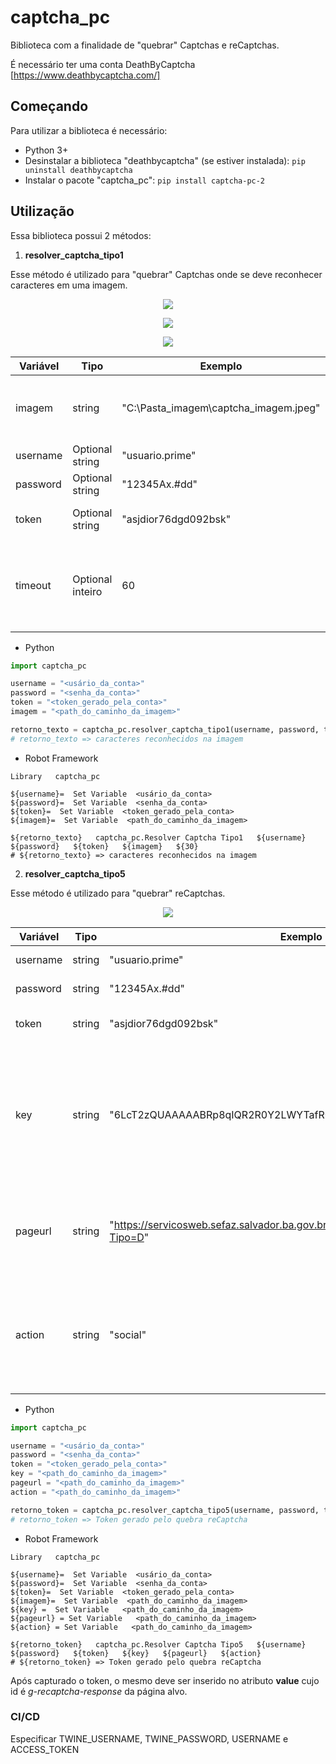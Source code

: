 # captcha_pc

Biblioteca com a finalidade de "quebrar" Captchas e reCaptchas.

É necessário ter uma conta DeathByCaptcha [https://www.deathbycaptcha.com/]

## Começando

Para utilizar a biblioteca é necessário:

- Python 3+
- Desinstalar a biblioteca "deathbycaptcha" (se estiver instalada): `pip uninstall deathbycaptcha`
- Instalar o pacote "captcha_pc": `pip install captcha-pc-2`

## Utilização

Essa biblioteca possui 2 métodos:

1. **resolver_captcha_tipo1**

Esse método é utilizado para "quebrar" Captchas onde se deve reconhecer caracteres em uma imagem.

<p align="center">
  <img src="imagens/115740paulista_captcha.jpeg" />
</p>
<p align="center">
  <img src="imagens/631544caxias_captcha.jpeg" />
</p>
<p align="center">
  <img src="imagens/959551sp_captcha.jpeg" />
</p>

| Variável | Tipo             | Exemplo                               | Descrição                                                                               |
| -------- | ---------------- | ------------------------------------- | --------------------------------------------------------------------------------------- |
| imagem   | string           | "C:\Pasta_imagem\captcha_imagem.jpeg" | Caminho absoluto da imagem contendo os caracteres.                                      |
| username | Optional string  | "usuario.prime"                       | Usuário da conta DeathByCaptcha.                                                        |
| password | Optional string  | "12345Ax.#dd"                         | Senha da conta DeathByCaptcha.                                                          |
| token    | Optional string  | "asjdior76dgd092bsk"                  | Token gerado pela conta DeathByCaptcha.                                                 |
| timeout  | Optional inteiro | 60                                    | Tempo máximo, em segundos, que a API utilizará para reconhecer os caracteres da imagem. |

- Python

```python
import captcha_pc

username = "<usário_da_conta>"
password = "<senha_da_conta>"
token = "<token_gerado_pela_conta>"
imagem = "<path_do_caminho_da_imagem>"

retorno_texto = captcha_pc.resolver_captcha_tipo1(username, password, token, imagem, 30)
# retorno_texto => caracteres reconhecidos na imagem
```

- Robot Framework

```Robot
Library   captcha_pc

${username}=  Set Variable  <usário_da_conta>
${password}=  Set Variable  <senha_da_conta>
${token}=  Set Variable  <token_gerado_pela_conta>
${imagem}=  Set Variable  <path_do_caminho_da_imagem>

${retorno_texto}   captcha_pc.Resolver Captcha Tipo1   ${username}   ${password}   ${token}   ${imagem}   ${30}
# ${retorno_texto} => caracteres reconhecidos na imagem

```

2. **resolver_captcha_tipo5**

Esse método é utilizado para "quebrar" reCaptchas.

<p align="center">
  <img src="imagens/recaptcha_imagem_2.PNG" />
</p>

| Variável | Tipo   | Exemplo                                                                              | Descrição                                                                                                                                 |
| -------- | ------ | ------------------------------------------------------------------------------------ | ----------------------------------------------------------------------------------------------------------------------------------------- |
| username | string | "usuario.prime"                                                                      | Usuário da conta DeathByCaptcha.                                                                                                          |
| password | string | "12345Ax.#dd"                                                                        | Senha da conta DeathByCaptcha.                                                                                                            |
| token    | string | "asjdior76dgd092bsk"                                                                 | Token gerado pela conta DeathByCaptcha.                                                                                                   |
| key      | string | "6LcT2zQUAAAAABRp8qIQR2R0Y2LWYTafR0A8WFbr"                                           | Data-sitekey da página alvo. Pode ser encontrada como primeiro argumento da função (javascript) "grecaptcha" inspecionando a página alvo. |
| pageurl  | string | "https://servicosweb.sefaz.salvador.ba.gov.br/IPTU_TL/servicos_DamIptuTL.asp?Tipo=D" | Url da página. Se o captcha estiver dentro de um _**iframe**_, verificar se o mesmo possui uma url específica.                            |
| action   | string | "social"                                                                             | Pode ser encontrada como segundo argumento da função (javascript) "grecaptcha" inspecionando a página alvo.                               |

- Python

```python
import captcha_pc

username = "<usário_da_conta>"
password = "<senha_da_conta>"
token = "<token_gerado_pela_conta>"
key = "<path_do_caminho_da_imagem>"
pageurl = "<path_do_caminho_da_imagem>"
action = "<path_do_caminho_da_imagem>"

retorno_token = captcha_pc.resolver_captcha_tipo5(username, password, token, key, pageurl, action)
# retorno_token => Token gerado pelo quebra reCaptcha
```

- Robot Framework

```Robot
Library   captcha_pc

${username}=  Set Variable  <usário_da_conta>
${password}=  Set Variable  <senha_da_conta>
${token}=  Set Variable  <token_gerado_pela_conta>
${imagem}=  Set Variable  <path_do_caminho_da_imagem>
${key} =  Set Variable   <path_do_caminho_da_imagem>
${pageurl} = Set Variable   <path_do_caminho_da_imagem>
${action} = Set Variable   <path_do_caminho_da_imagem>

${retorno_token}   captcha_pc.Resolver Captcha Tipo5   ${username}   ${password}   ${token}   ${key}   ${pageurl}   ${action}
# ${retorno_token} => Token gerado pelo quebra reCaptcha

```

Após capturado o token, o mesmo deve ser inserido no atributo **value** cujo id é _g-recaptcha-response_ da página alvo.

### CI/CD

Especificar TWINE_USERNAME, TWINE_PASSWORD, USERNAME e ACCESS_TOKEN
